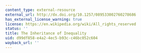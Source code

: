 ```yaml
---
content_type: external-resource
external_url: http://dx.doi.org/10.1257/089533002760278686
has_external_license_warning: true
license: https://en.wikipedia.org/wiki/All_rights_reserved
status: ''
title: The Inheritance of Inequality
uid: d99df858-e4a2-4ec5-b93c-c46bc052c604
wayback_url: ''
---
```

